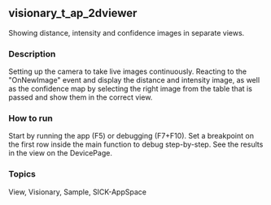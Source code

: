 ## visionary_t_ap_2dviewer
Showing distance, intensity and confidence images in separate views.
### Description
Setting up the camera to take live images continuously. Reacting to the "OnNewImage" event and display the distance and intensity image, as well as the confidence map by selecting the right image from the table that is passed and show them in the correct view.
### How to run
Start by running the app (F5) or debugging (F7+F10).
Set a breakpoint on the first row inside the main function to debug step-by-step. 
See the results in the view on the DevicePage.

### Topics
View, Visionary, Sample, SICK-AppSpace
